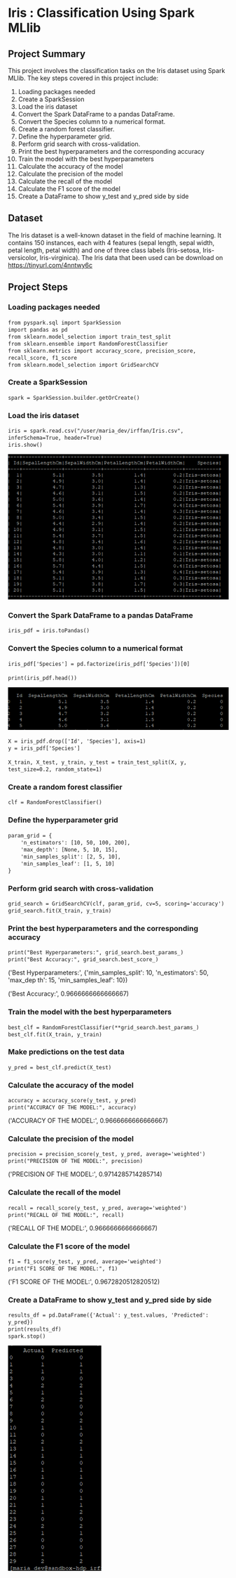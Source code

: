 # Iris : Classification Using Spark MLlib

## Project Summary

This project involves the classification tasks on the Iris dataset using Spark MLlib. The key steps covered in this project include:

1.  Loading packages needed
2.  Create a SparkSession
3.  Load the iris dataset
4.  Convert the Spark DataFrame to a pandas DataFrame.
5.  Convert the Species column to a numerical format.
6.  Create a random forest classifier.
7.  Define the hyperparameter grid.
8.  Perform grid search with cross-validation.
9.  Print the best hyperparameters and the corresponding accuracy
10.  Train the model with the best hyperparameters
11.  Calculate the accuracy of the model
12.  Calculate the precision of the model
13.  Calculate the recall of the model
14.  Calculate the F1 score of the model
15.  Create a DataFrame to show y_test and y_pred side by side

## Dataset
The Iris dataset is a well-known dataset in the field of machine learning. It contains 150 instances, each with 4 features (sepal length, sepal width, petal length, petal width) and one of three class labels (Iris-setosa, Iris-versicolor, Iris-virginica). The Iris data that been used can be download on https://tinyurl.com/4nntwy6c

## Project Steps
### Loading packages needed
```
from pyspark.sql import SparkSession
import pandas as pd
from sklearn.model_selection import train_test_split
from sklearn.ensemble import RandomForestClassifier
from sklearn.metrics import accuracy_score, precision_score, recall_score, f1_score
from sklearn.model_selection import GridSearchCV
```
### Create a SparkSession
```
spark = SparkSession.builder.getOrCreate()
```
### Load the iris dataset
```
iris = spark.read.csv("/user/maria_dev/irffan/Iris.csv", inferSchema=True, header=True)
iris.show()
```
![Alt text](https://github.com/irffanhaziq/DataManagementAssignment3/blob/main/Screenshot%202024-06-13%20115550.png)
### Convert the Spark DataFrame to a pandas DataFrame
```
iris_pdf = iris.toPandas()
```

### Convert the Species column to a numerical format
```
iris_pdf['Species'] = pd.factorize(iris_pdf['Species'])[0]

print(iris_pdf.head())
```
![Alt text](https://github.com/irffanhaziq/DataManagementAssignment3/blob/main/Screenshot%202024-06-13%20t115550.png)
```
X = iris_pdf.drop(['Id', 'Species'], axis=1)
y = iris_pdf['Species']

X_train, X_test, y_train, y_test = train_test_split(X, y, test_size=0.2, random_state=1)
```

### Create a random forest classifier
```
clf = RandomForestClassifier()
```

### Define the hyperparameter grid
```
param_grid = {
    'n_estimators': [10, 50, 100, 200],
    'max_depth': [None, 5, 10, 15],
    'min_samples_split': [2, 5, 10],
    'min_samples_leaf': [1, 5, 10]
}
```

### Perform grid search with cross-validation
```
grid_search = GridSearchCV(clf, param_grid, cv=5, scoring='accuracy')
grid_search.fit(X_train, y_train)
```

### Print the best hyperparameters and the corresponding accuracy
```
print("Best Hyperparameters:", grid_search.best_params_)
print("Best Accuracy:", grid_search.best_score_)
```
('Best Hyperparameters:', {'min_samples_split': 10, 'n_estimators': 50, 'max_dep                                     th': 15, 'min_samples_leaf': 10})

('Best Accuracy:', 0.9666666666666667)

### Train the model with the best hyperparameters
```
best_clf = RandomForestClassifier(**grid_search.best_params_)
best_clf.fit(X_train, y_train)
```

### Make predictions on the test data
```
y_pred = best_clf.predict(X_test)
```

### Calculate the accuracy of the model
```
accuracy = accuracy_score(y_test, y_pred)
print("ACCURACY OF THE MODEL:", accuracy)
```
('ACCURACY OF THE MODEL:', 0.9666666666666667)

### Calculate the precision of the model
```
precision = precision_score(y_test, y_pred, average='weighted')
print("PRECISION OF THE MODEL:", precision)
```
('PRECISION OF THE MODEL:', 0.9714285714285714)
### Calculate the recall of the model
```
recall = recall_score(y_test, y_pred, average='weighted')
print("RECALL OF THE MODEL:", recall)
```
('RECALL OF THE MODEL:', 0.9666666666666667)
### Calculate the F1 score of the model
```
f1 = f1_score(y_test, y_pred, average='weighted')
print("F1 SCORE OF THE MODEL:", f1)
```
('F1 SCORE OF THE MODEL:', 0.9672820512820512)
### Create a DataFrame to show y_test and y_pred side by side
```
results_df = pd.DataFrame({'Actual': y_test.values, 'Predicted': y_pred})
print(results_df)
spark.stop()
```
![Alt text](https://github.com/irffanhaziq/DataManagementAssignment3/blob/main/Screenshot%202024-06-13%20150917.png)


